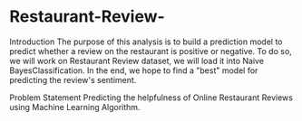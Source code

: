 # Restaurant-Review-
Introduction
The purpose of this analysis is to build a prediction model
to predict whether a review on the restaurant is positive or
negative. To do so, we will work on Restaurant Review
dataset, we will load it into Naive BayesClassification. In
the end, we hope to find a "best" model for predicting the
review's sentiment.



Problem Statement
Predicting the helpfulness of Online Restaurant Reviews using
Machine Learning Algorithm.
